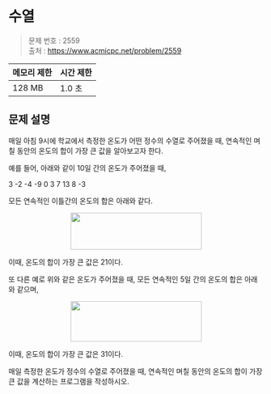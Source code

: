 # 수열

> 문제 번호 : 2559  
> 출처 : https://www.acmicpc.net/problem/2559

| 메모리 제한 | 시간 제한 |
|--------|-------|
| 128 MB | 1.0 초 |

## 문제 설명

<p>매일 아침 9시에 학교에서 측정한 온도가 어떤 정수의 수열로 주어졌을 때, 연속적인 며칠 동안의 온도의 합이 가장 큰 값을 알아보고자 한다.</p>
<p>예를 들어, 아래와 같이 10일 간의 온도가 주어졌을 때,</p>
<p>3 -2 -4 -9 0 3 7 13 8 -3</p>
<p>모든 연속적인 이틀간의 온도의 합은 아래와 같다.</p>
<p style="text-align: center;"><img alt="" src="https://upload.acmicpc.net/563b6bfd-12ff-4275-a869-90fdd43b6deb/-/preview/" style="width: 259px; height: 73px;"></p>
<p>이때, 온도의 합이 가장 큰 값은 21이다.</p>
<p>또 다른 예로 위와 같은 온도가 주어졌을 때, 모든 연속적인 5일 간의 온도의 합은 아래와 같으며,</p>
<p style="text-align: center;"><img alt="" src="https://upload.acmicpc.net/cb8d846c-2f90-475a-8901-1fb69de87397/-/preview/" style="height: 80px; width: 259px;"></p>
<p>이때, 온도의 합이 가장 큰 값은 31이다.</p>
<p>매일 측정한 온도가 정수의 수열로 주어졌을 때, 연속적인 며칠 동안의 온도의 합이 가장 큰 값을 계산하는 프로그램을 작성하시오.</p>

